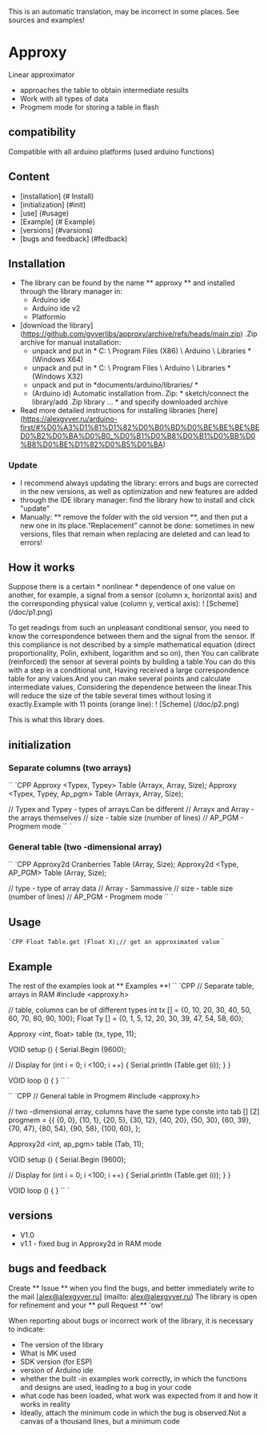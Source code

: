 This is an automatic translation, may be incorrect in some places. See sources and examples!

# Approxy
Linear approximator
- approaches the table to obtain intermediate results
- Work with all types of data
- Progmem mode for storing a table in flash

## compatibility
Compatible with all arduino platforms (used arduino functions)

## Content
- [installation] (# Install)
- [initialization] (#init)
- [use] (#usage)
- [Example] (# Example)
- [versions] (#varsions)
- [bugs and feedback] (#fedback)

<a id="install"> </a>
## Installation
- The library can be found by the name ** approxy ** and installed through the library manager in:
    - Arduino ide
    - Arduino ide v2
    - Platformio
- [download the library] (https://github.com/gyverlibs/approxy/archive/refs/heads/main.zip) .Zip archive for manual installation:
    - unpack and put in * C: \ Program Files (X86) \ Arduino \ Libraries * (Windows X64)
    - unpack and put in * C: \ Program Files \ Arduino \ Libraries * (Windows X32)
    - unpack and put in *documents/arduino/libraries/ *
    - (Arduino id) Automatic installation from. Zip: * sketch/connect the library/add .Zip library ... * and specify downloaded archive
- Read more detailed instructions for installing libraries [here] (https://alexgyver.ru/arduino-first/#%D0%A3%D1%81%D1%82%D0%B0%BD%D0%BE%BE%BE%BED0%B2%D0%BA%D0%B0_%D0%B1%D0%B8%D0%B1%D0%BB%D0%B8%D0%BE%D1%82%D0%B5%D0%BA)
### Update
- I recommend always updating the library: errors and bugs are corrected in the new versions, as well as optimization and new features are added
- through the IDE library manager: find the library how to install and click "update"
- Manually: ** remove the folder with the old version **, and then put a new one in its place.“Replacement” cannot be done: sometimes in new versions, files that remain when replacing are deleted and can lead to errors!


## How it works
Suppose there is a certain * nonlinear * dependence of one value on another, for example, a signal from a sensor
(column x, horizontal axis) and the corresponding physical value (column y, vertical axis):
! [Scheme] (/doc/p1.png)

To get readings from such an unpleasant conditional sensor, you need to know the correspondence between them and the signal from the sensor.
If this compliance is not described by a simple mathematical equation (direct proportionality, Polin, exhibent, logarithm and so on), then
You can calibrate (reinforced) the sensor at several points by building a table.You can do this with a step in a conditional unit,
Having received a large correspondence table for any values.And you can make several points and calculate intermediate values,
Considering the dependence between the linear.This will reduce the size of the table several times without losing it exactly.Example with 11 points (orange line):
! [Scheme] (/doc/p2.png)

This is what this library does.

<a id="init"> </a>
## initialization
### Separate columns (two arrays)
`` `CPP
Approxy <Typex, Typey> Table (Arrayx, Array, Size);
Approxy <Typex, Typey, Ap_pgm> Table (Arrayx, Array, Size);

// Typex and Typey - types of arrays.Can be different
// Arrayx and Array - the arrays themselves
// size - table size (number of lines)
// AP_PGM - Progmem mode
`` `
### General table (two -dimensional array)
`` `CPP
Approxy2d <type>Cranberries Table (Array, Size);
Approxy2d <Type, AP_PGM> Table (Array, Size);

// type - type of array data
// Array - Sammassive
// size - table size (number of lines)
// AP_PGM - Progmem mode
`` `

<a id="usage"> </a>
## Usage
`` `CPP
Float Table.get (Float X);// get an approximated value
`` `

<a id="EXAMPLE"> </a>
## Example
The rest of the examples look at ** Examples **!
`` `CPP
// Separate table, arrays in RAM
#include <approxy.h>

// table, columns can be of different types
int tx [] = {0, 10, 20, 30, 40, 50, 60, 70, 80, 90, 100};
Float Ty [] = {0, 1, 5, 12, 20, 30, 39, 47, 54, 58, 60};

Approxy <int, float> table (tx, type, 11);

VOID setup () {
  Serial.Begin (9600);

  // Display
  for (int i = 0; i <100; i ++) {
    Serial.println (Table.get (i));
  }
}

VOID loop () {
}
`` `

`` `CPP
// General table in Progmem
#include <approxy.h>

// two -dimensional array, columns have the same type
conste into tab [] [2] progmem = {{
  {0, 0},
  {10, 1},
  {20, 5},
  {30, 12},
  {40, 20},
  {50, 30},
  {60, 39},
  {70, 47},
  {80, 54},
  {90, 58},
  {100, 60},
};

Approxy2d <int, ap_pgm> table (Tab, 11);

VOID setup () {
  Serial.Begin (9600);

  // Display
  for (int i = 0; i <100; i ++) {
    Serial.println (Table.get (i));
  }
}

VOID loop () {
}
`` `

<a id="versions"> </a>
## versions
- V1.0
- v1.1 - fixed bug in Approxy2d in RAM mode

<a id="feedback"> </a>
## bugs and feedback
Create ** Issue ** when you find the bugs, and better immediately write to the mail [alex@alexgyver.ru] (mailto: alex@alexgyver.ru)
The library is open for refinement and your ** pull Request ** 'ow!


When reporting about bugs or incorrect work of the library, it is necessary to indicate:
- The version of the library
- What is MK used
- SDK version (for ESP)
- version of Arduino ide
- whether the built -in examples work correctly, in which the functions and designs are used, leading to a bug in your code
- what code has been loaded, what work was expected from it and how it works in reality
- Ideally, attach the minimum code in which the bug is observed.Not a canvas of a thousand lines, but a minimum code